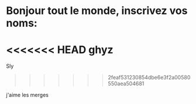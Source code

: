 # Bonjour tout le monde, inscrivez vos noms:


<<<<<<< HEAD
ghyz
=======









Sly
>>>>>>> 2feaf531230854dbe6e3f2a00580550aea504681

j'aime les merges
